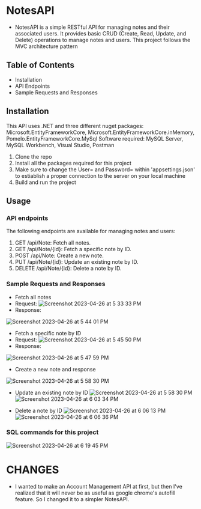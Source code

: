# NotesAPI
- NotesAPI is a simple RESTful API for managing notes and their associated users. It provides basic CRUD (Create, Read, Update, and Delete) operations to manage notes and users. This project follows the MVC architecture pattern

## Table of Contents
- Installation
- API Endpoints
- Sample Requests and Responses

## Installation
This API uses .NET and three different nuget packages:
Microsoft.EntityFrameworkCore,
Microsoft.EntityFrameworkCore.inMemory,
Pomelo.EntityFrameworkCore.MySql
Software required: MySQL Server, MySQL Workbench, Visual Studio, Postman
1. Clone the repo
2. Install all the packages required for this project
3. Make sure to change the User= and Password= within 'appsettings.json' to estiablish a proper connection to the server on your local machine
4. Build and run the project

## Usage
### API endpoints
The following endpoints are available for managing notes and users:
1. GET /api/Note: Fetch all notes.
2. GET /api/Note/{id}: Fetch a specific note by ID.
3. POST /api/Note: Create a new note.
4. PUT /api/Note/{id}: Update an existing note by ID.
5. DELETE /api/Note/{id}: Delete a note by ID.

### Sample Requests and Responses
- Fetch all notes
- Request:
![Screenshot 2023-04-26 at 5 33 33 PM](https://user-images.githubusercontent.com/49046183/234708503-f5050010-78ed-4653-8931-4e4350c45f70.png)
- Response:

![Screenshot 2023-04-26 at 5 44 01 PM](https://user-images.githubusercontent.com/49046183/234709677-3a774969-4dd6-4fef-925e-b3dd139a4c8c.png)

- Fetch a specific note by ID
- Request:
![Screenshot 2023-04-26 at 5 45 50 PM](https://user-images.githubusercontent.com/49046183/234709972-c773b002-d346-473c-b66a-d37519507fd6.png)
- Response:

![Screenshot 2023-04-26 at 5 47 59 PM](https://user-images.githubusercontent.com/49046183/234710372-87c48717-e933-461e-afd0-08f3e5e042ad.png)

- Create a new note and response

![Screenshot 2023-04-26 at 5 58 30 PM](https://user-images.githubusercontent.com/49046183/234712445-23396e87-ede3-4345-b4ac-0a2e8e5bd224.png)

- Update an existing note by ID
![Screenshot 2023-04-26 at 5 58 30 PM](https://user-images.githubusercontent.com/49046183/234713185-36e588f1-8ba7-47ab-9ce6-54a194c14a38.png)
![Screenshot 2023-04-26 at 6 03 34 PM](https://user-images.githubusercontent.com/49046183/234713320-bddb3b1a-893e-4bb1-bdae-e3c1615450d1.png)

- Delete a note by ID
![Screenshot 2023-04-26 at 6 06 13 PM](https://user-images.githubusercontent.com/49046183/234713644-0fd9c75a-a190-4a08-a430-3cdb79cb3dde.png)
![Screenshot 2023-04-26 at 6 06 36 PM](https://user-images.githubusercontent.com/49046183/234713685-2d88a40a-6b51-4ef2-8a94-e237381ad739.png)

### SQL commands for this project
![Screenshot 2023-04-26 at 6 19 45 PM](https://user-images.githubusercontent.com/49046183/234715347-cb80c352-0377-4c3d-a810-bf9ac141152d.png)

# CHANGES
- I wanted to make an Account Management API at first, but then I've realized that it will never be as useful as google chrome's autofill feature. So I changed it to a simpler NotesAPI.


